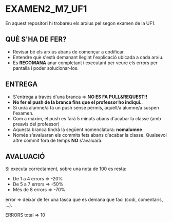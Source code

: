 # EXAMEN2_M7_UF1
En aquest repositori hi trobareu els arxius pel segon examen de la UF1.

## QUÈ S'HA DE FER?
 - Revisar bé els arxius abans de començar a codificar.
 - Entendre què s'està demanant llegint l'explicació ubicada a cada arxiu.
 - Es **RECOMANA** anar completant i executant per veure els errors per pantalla i poder solucionar-los.

 ## ENTREGA 
  - S'entrega a través d'una branca => **NO ES FA PULL&REQUEST!!**
  - **No fer el push de la branca fins que el professor ho indiqui.**.
  - Si un/a alumne/a fa un push sense permís, aquell/a alumne/a suspen l'examen.
  - Com a màxim, el push es farà 5 minuts abans d'acabar la classe (amb preavis del professor)
  - Aquesta branca tindrà la següent nomenclatura: **nomalumne**
  - Només s'avaluaran els commits fets abans d'acabar la classe. Qualsevol altre commit fora de temps **NO** s'avaluarà.

## AVALUACIÓ
Si executa correctament, sobre una nota de 100 es resta:
 - De 1 a 4 errors => -20%
 - De 5 a 7 errors => -50%
 - Més de 8 errors => -70%

error => deixar de fer una tasca que es demana que faci (codi, comentaris, ...).

ERRORS total => 10

 